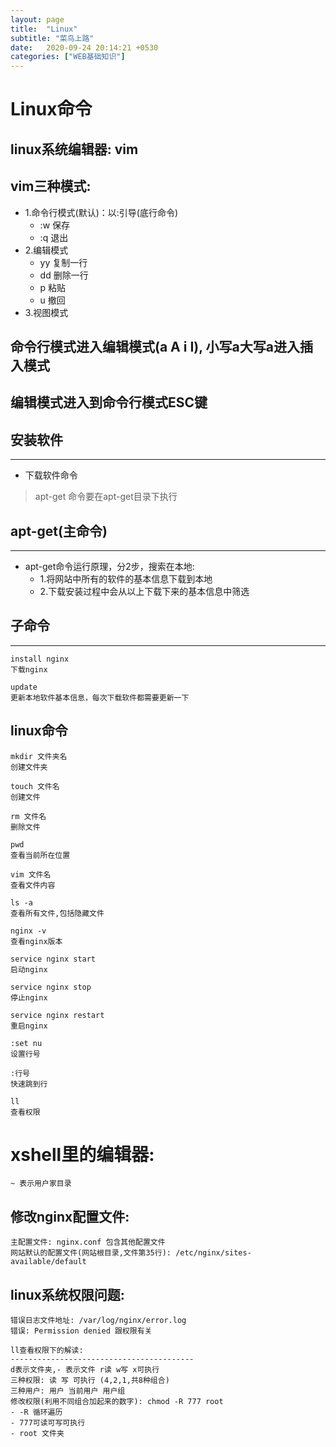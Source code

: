 ```yaml
---
layout: page
title:  "Linux"
subtitle: "菜鸟上路"
date:   2020-09-24 20:14:21 +0530
categories: ["WEB基础知识"]
---
```


# Linux命令

## linux系统编辑器: vim
## vim三种模式:

- 1.命令行模式(默认)：以:引导(底行命令) 
    - :w 保存
    - :q 退出
- 2.编辑模式
    - yy 复制一行 
    - dd 删除一行 
    - p 粘贴 
    - u 撤回
- 3.视图模式

## 命令行模式进入编辑模式(a A i I), 小写a大写a进入插入模式
## 编辑模式进入到命令行模式ESC键


## 安装软件
---

- 下载软件命令
> apt-get 命令要在apt-get目录下执行

## apt-get(主命令)

---

- apt-get命令运行原理，分2步，搜索在本地:
    - 1.将网站中所有的软件的基本信息下载到本地
    - 2.下载安装过程中会从以上下载下来的基本信息中筛选
    
## 子命令

---

```
install nginx 
下载nginx

update 
更新本地软件基本信息，每次下载软件都需要更新一下

```
## linux命令

```
mkdir 文件夹名
创建文件夹

touch 文件名
创建文件

rm 文件名
删除文件

pwd 
查看当前所在位置

vim 文件名 
查看文件内容

ls -a 
查看所有文件,包括隐藏文件

nginx -v 
查看nginx版本

service nginx start 
启动nginx

service nginx stop 
停止nginx

service nginx restart 
重启nginx

:set nu 
设置行号

:行号 
快速跳到行

ll
查看权限

```

# xshell里的编辑器:

```
~ 表示用户家目录
```

## 修改nginx配置文件:

```
主配置文件: nginx.conf 包含其他配置文件
网站默认的配置文件(网站根目录,文件第35行): /etc/nginx/sites-available/default 

```
## linux系统权限问题:

```
错误日志文件地址: /var/log/nginx/error.log
错误: Permission denied 跟权限有关

ll查看权限下的解读:
-----------------------------------------
d表示文件夹,- 表示文件 r读 w写 x可执行
三种权限: 读 写 可执行 (4,2,1,共8种组合)
三种用户: 用户 当前用户 用户组
修改权限(利用不同组合加起来的数字): chmod -R 777 root
- -R 循环遍历
- 777可读可写可执行
- root 文件夹

```